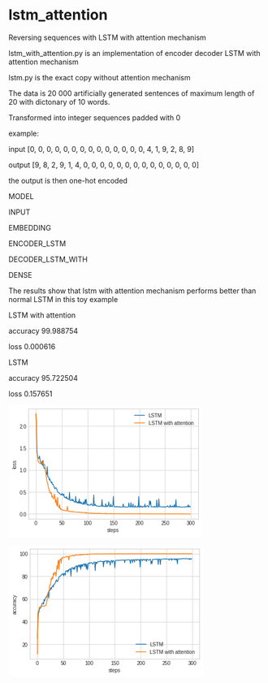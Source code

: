 # lstm_attention

Reversing sequences with LSTM with attention mechanism

lstm_with_attention.py is an implementation of encoder decoder LSTM with attention mechanism

lstm.py is the exact copy without attention mechanism

The data is 20 000 artificially generated sentences of maximum length of 20 with dictonary of 10 words.

Transformed into integer sequences padded with 0

example:

input [0, 0, 0, 0, 0, 0, 0, 0, 0, 0, 0, 0, 0, 0, 4, 1, 9, 2, 8, 9]

output [9, 8, 2, 9, 1, 4, 0, 0, 0, 0, 0, 0, 0, 0, 0, 0, 0, 0, 0, 0]

the output is then one-hot encoded

MODEL

INPUT

EMBEDDING

ENCODER_LSTM

DECODER_LSTM_WITH

DENSE


The results show that lstm with attention mechanism performs better than normal LSTM in this toy example

LSTM with attention

accuracy    99.988754

loss         0.000616

LSTM 

accuracy    95.722504

loss         0.157651

![alt text](lsm_vs_attention_losss.png)

![alt text](lstm_vs_attention_accuracy.png)
